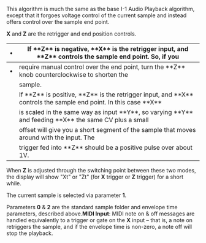 
This algorithm is much the same as the base I-1 Audio Playback algorithm, except that it forgoes voltage control of the
current sample and instead offers control over the sample end point.

**X** and **Z** are the retrigger and end position controls.

<table>
<thead>
<tr class="header">
<th>•</th>
<th>If **Z** is negative, **X** is the retrigger input, and **Z** controls the sample end point. So, if you</th>
</tr>
</thead>
<tbody>
<tr class="odd">
<td>•</td>
<td>require manual control over the end point, turn the **Z** knob counterclockwise to shorten the</td>
</tr>
<tr class="even">
<td></td>
<td>sample.</td>
</tr>
<tr class="odd">
<td></td>
<td>If **Z** is positive, **Z** is the retrigger input, and **X** controls the sample end point. In this case **X**</td>
</tr>
<tr class="even">
<td></td>
<td>is scaled in the same way as input **Y**, so varying **Y** and feeding **X** the same CV plus a small</td>
</tr>
<tr class="odd">
<td></td>
<td>offset will give you a short segment of the sample that moves around with the input. The</td>
</tr>
<tr class="even">
<td></td>
<td>trigger fed into **Z** should be a positive pulse over about 1V.</td>
</tr>
</tbody>
</table>

When **Z** is adjusted through the switching point between these two modes, the display will show "Xt" or "Zt" (for **X**
trigger or **Z** trigger) for a short while.

The current sample is selected via parameter **1**.

Parameters **0** & **2** are the standard sample folder and envelope time parameters, described above.**MIDI Input**: MIDI note
on & off messages are handled equivalently to a trigger or gate on the **X** input – that is, a note on retriggers the
sample, and if the envelope time is non-zero, a note off will stop the playback.
